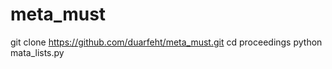 # meta_must
git clone https://github.com/duarfeht/meta_must.git
cd proceedings 
python mata_lists.py    

